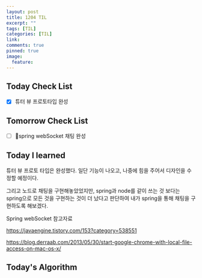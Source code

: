 ```yaml
---
layout: post
title: 1204 TIL
excerpt: ""
tags: [TIL]
categories: [TIL]
link:
comments: true
pinned: true
image:
  feature:
---
```


## Today Check List

- [x] 튜터 뷰 프로토타입 완성

## Tomorrow Check List

- [ ] spring webSocket 채팅 완성

## Today I learned

튜터 뷰 프로토 타입은 완성했다. 일단 기능이 나오고, 나중에 힘을 주어서 디자인을 수정할 예정이다.

그리고 노드로 채팅을 구현해놓았었지만, spring과 node를 같이 쓰는 것 보다는 spring으로 모든 것을 구현하는 것이 더 났다고 판단하여 내가 spring을 통해 채팅을 구현하도록 해보겠다.

Spring webSocket 참고자료

https://javaengine.tistory.com/153?category=538551



https://blog.derraab.com/2013/05/30/start-google-chrome-with-local-file-access-on-mac-os-x/

## Today's Algorithm

